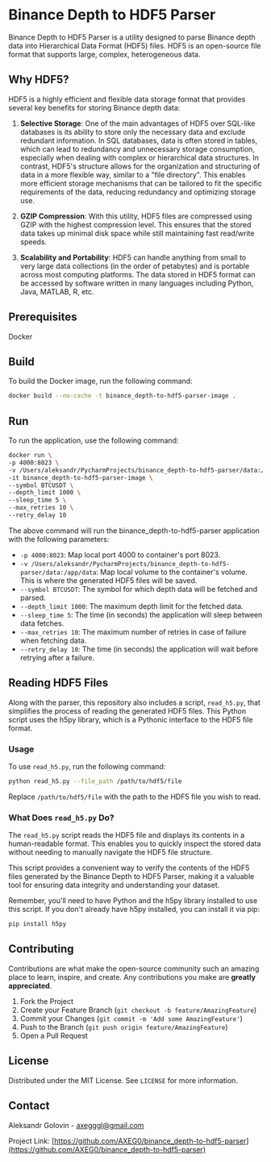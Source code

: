 # Binance Depth to HDF5 Parser

Binance Depth to HDF5 Parser is a utility designed to parse Binance depth data into Hierarchical Data Format (HDF5) files. HDF5 is an open-source file format that supports large, complex, heterogeneous data. 

## Why HDF5?

HDF5 is a highly efficient and flexible data storage format that provides several key benefits for storing Binance depth data:

1. **Selective Storage**: One of the main advantages of HDF5 over SQL-like databases is its ability to store only the necessary data and exclude redundant information. In SQL databases, data is often stored in tables, which can lead to redundancy and unnecessary storage consumption, especially when dealing with complex or hierarchical data structures. In contrast, HDF5's structure allows for the organization and structuring of data in a more flexible way, similar to a "file directory". This enables more efficient storage mechanisms that can be tailored to fit the specific requirements of the data, reducing redundancy and optimizing storage use.

2. **GZIP Compression**: With this utility, HDF5 files are compressed using GZIP with the highest compression level. This ensures that the stored data takes up minimal disk space while still maintaining fast read/write speeds. 

3. **Scalability and Portability**: HDF5 can handle anything from small to very large data collections (in the order of petabytes) and is portable across most computing platforms. The data stored in HDF5 format can be accessed by software written in many languages including Python, Java, MATLAB, R, etc.

## Prerequisites

Docker

## Build

To build the Docker image, run the following command:

```bash
docker build --no-cache -t binance_depth-to-hdf5-parser-image .
```

## Run

To run the application, use the following command:

```bash
docker run \
-p 4000:8023 \
-v /Users/aleksandr/PycharmProjects/binance_depth-to-hdf5-parser/data:/app/data \
-it binance_depth-to-hdf5-parser-image \
--symbol BTCUSDT \
--depth_limit 1000 \
--sleep_time 5 \
--max_retries 10 \
--retry_delay 10
```

The above command will run the binance_depth-to-hdf5-parser application with the following parameters:

- `-p 4000:8023`: Map local port 4000 to container's port 8023.
- `-v /Users/aleksandr/PycharmProjects/binance_depth-to-hdf5-parser/data:/app/data`: Map local volume to the container's volume. This is where the generated HDF5 files will be saved.
- `--symbol BTCUSDT`: The symbol for which depth data will be fetched and parsed.
- `--depth_limit 1000`: The maximum depth limit for the fetched data.
- `--sleep_time 5`: The time (in seconds) the application will sleep between data fetches.
- `--max_retries 10`: The maximum number of retries in case of failure when fetching data.
- `--retry_delay 10`: The time (in seconds) the application will wait before retrying after a failure.

## Reading HDF5 Files

Along with the parser, this repository also includes a script, `read_h5.py`, that simplifies the process of reading the generated HDF5 files. This Python script uses the h5py library, which is a Pythonic interface to the HDF5 file format.

### Usage

To use `read_h5.py`, run the following command:

```bash
python read_h5.py --file_path /path/to/hdf5/file
```

Replace `/path/to/hdf5/file` with the path to the HDF5 file you wish to read.

### What Does `read_h5.py` Do?

The `read_h5.py` script reads the HDF5 file and displays its contents in a human-readable format. This enables you to quickly inspect the stored data without needing to manually navigate the HDF5 file structure.

This script provides a convenient way to verify the contents of the HDF5 files generated by the Binance Depth to HDF5 Parser, making it a valuable tool for ensuring data integrity and understanding your dataset.

Remember, you'll need to have Python and the h5py library installed to use this script. If you don't already have h5py installed, you can install it via pip:

```bash
pip install h5py
```

## Contributing

Contributions are what make the open-source community such an amazing place to learn, inspire, and create. Any contributions you make are **greatly appreciated**.

1. Fork the Project
2. Create your Feature Branch (`git checkout -b feature/AmazingFeature`)
3. Commit your Changes (`git commit -m 'Add some AmazingFeature'`)
4. Push to the Branch (`git push origin feature/AmazingFeature`)
5. Open a Pull Request

## License

Distributed under the MIT License. See `LICENSE` for more information.

## Contact

Aleksandr Golovin - axegggl@gmail.com

Project Link: [https://github.com/AXEG0/binance_depth-to-hdf5-parser](https://github.com/AXEG0/binance_depth-to-hdf5-parser)